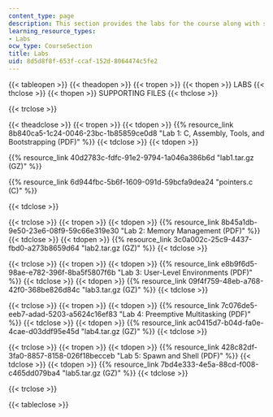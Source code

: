 ```yaml
---
content_type: page
description: This section provides the labs for the course along with supporting files.
learning_resource_types:
- Labs
ocw_type: CourseSection
title: Labs
uid: 8d5d8f8f-653f-ccaf-152d-8064474c5fe2
---
```


{{< tableopen >}}
{{< theadopen >}}
{{< tropen >}}
{{< thopen >}}
LABS
{{< thclose >}}
{{< thopen >}}
SUPPORTING FILES
{{< thclose >}}

{{< trclose >}}

{{< theadclose >}}
{{< tropen >}}
{{< tdopen >}}
{{% resource_link 8b840ca5-1c24-0046-23bc-1b85859ce0d8 "Lab 1: C, Assembly, Tools, and Bootstrapping (PDF)" %}}
{{< tdclose >}}
{{< tdopen >}}


{{% resource_link 40d2783c-fdfc-91e2-9794-1a046a386b6d "lab1.tar.gz (GZ)" %}}

{{% resource_link 6d944fbc-5b6f-1609-091d-59bcfa9dea24 "pointers.c (C)" %}}


{{< tdclose >}}

{{< trclose >}}
{{< tropen >}}
{{< tdopen >}}
{{% resource_link 8b45a1db-9e50-23e6-08f9-59c66e319e30 "Lab 2: Memory Management (PDF)" %}}
{{< tdclose >}}
{{< tdopen >}}
{{% resource_link 3c0a002c-25c9-4437-fbd0-a273b8659d64 "lab2.tar.gz (GZ)" %}}
{{< tdclose >}}

{{< trclose >}}
{{< tropen >}}
{{< tdopen >}}
{{% resource_link e8b9f6d5-98ae-e782-396f-8ba5f5807f6b "Lab 3: User-Level Environments (PDF)" %}}
{{< tdclose >}}
{{< tdopen >}}
{{% resource_link 09f4f759-48eb-a768-42f0-368be826d84c "lab3.tar.gz (GZ)" %}}
{{< tdclose >}}

{{< trclose >}}
{{< tropen >}}
{{< tdopen >}}
{{% resource_link 7c076de5-eeb7-adad-5203-a5624c16ef83 "Lab 4: Preemptive Multitasking (PDF)" %}}
{{< tdclose >}}
{{< tdopen >}}
{{% resource_link ac0415d7-b04d-fa0e-4cae-d03ddf95e45d "lab4.tar.gz (GZ)" %}}
{{< tdclose >}}

{{< trclose >}}
{{< tropen >}}
{{< tdopen >}}
{{% resource_link 428c82df-3fa0-8857-8158-026f18becceb "Lab 5: Spawn and Shell (PDF)" %}}
{{< tdclose >}}
{{< tdopen >}}
{{% resource_link 7bd4e333-4e5a-88cd-f008-c465dd079ba4 "lab5.tar.gz (GZ)" %}}
{{< tdclose >}}

{{< trclose >}}

{{< tableclose >}}